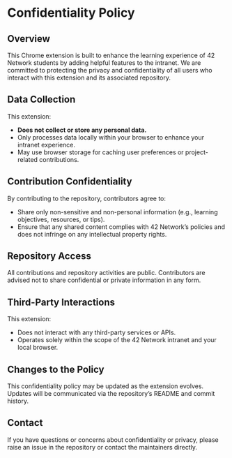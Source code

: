# Confidentiality Policy  

## Overview  
This Chrome extension is built to enhance the learning experience of 42 Network students by adding helpful features to the intranet. We are committed to protecting the privacy and confidentiality of all users who interact with this extension and its associated repository.  

## Data Collection  
This extension:  
- **Does not collect or store any personal data.**  
- Only processes data locally within your browser to enhance your intranet experience.  
- May use browser storage for caching user preferences or project-related contributions.  

## Contribution Confidentiality  
By contributing to the repository, contributors agree to:  
- Share only non-sensitive and non-personal information (e.g., learning objectives, resources, or tips).  
- Ensure that any shared content complies with 42 Network’s policies and does not infringe on any intellectual property rights.  

## Repository Access  
All contributions and repository activities are public. Contributors are advised not to share confidential or private information in any form.  

## Third-Party Interactions  
This extension:  
- Does not interact with any third-party services or APIs.  
- Operates solely within the scope of the 42 Network intranet and your local browser.  

## Changes to the Policy  
This confidentiality policy may be updated as the extension evolves. Updates will be communicated via the repository’s README and commit history.  

## Contact  
If you have questions or concerns about confidentiality or privacy, please raise an issue in the repository or contact the maintainers directly.  
